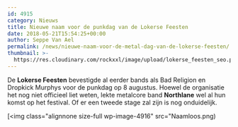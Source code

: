 ```yaml
---
id: 4915
category: Nieuws
title: Nieuwe naam voor de punkdag van de Lokerse Feesten
date: 2018-05-21T15:54:25+00:00
author: Seppe Van Ael
permalink: /news/nieuwe-naam-voor-de-metal-dag-van-de-lokerse-feesten/
thumbnail: >-
  https://res.cloudinary.com/rockxxl/image/upload/lokerse_feesten_seo.png
---
```

De **Lokerse Feesten** bevestigde al eerder bands als Bad Religion en Dropkick Murphys voor de punkdag op 8 augustus. Hoewel de organisatie het nog niet officieel liet weten, lekte metalcore band **Northlane** wel al hun komst op het festival. Of er een tweede stage zal zijn is nog onduidelijk.

[<img class="alignnone size-full wp-image-4916" src="Naamloos.png)